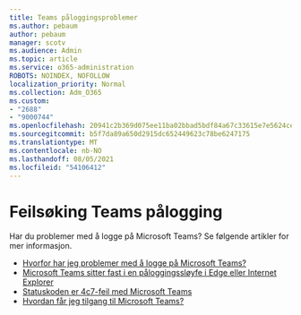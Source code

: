 ```yaml
---
title: Teams påloggingsproblemer
ms.author: pebaum
author: pebaum
manager: scotv
ms.audience: Admin
ms.topic: article
ms.service: o365-administration
ROBOTS: NOINDEX, NOFOLLOW
localization_priority: Normal
ms.collection: Adm_O365
ms.custom:
- "2688"
- "9000744"
ms.openlocfilehash: 20941c2b369d075ee11ba02bbad5bdf84a67c33615e7e5624ce790bb04cb808c
ms.sourcegitcommit: b5f7da89a650d2915dc652449623c78be6247175
ms.translationtype: MT
ms.contentlocale: nb-NO
ms.lasthandoff: 08/05/2021
ms.locfileid: "54106412"
---
```

# <a name="troubleshooting-teams-sign-in"></a>Feilsøking Teams pålogging 

Har du problemer med å logge på Microsoft Teams? Se følgende artikler for mer informasjon.

- [Hvorfor har jeg problemer med å logge på Microsoft Teams?](https://support.office.com/article/a02f683b-61a3-4008-9447-ee60c5593b0f)
- [Microsoft Teams sitter fast i en påloggingssløyfe i Edge eller Internet Explorer](https://docs.microsoft.com/microsoftteams/troubleshoot/teams-sign-in/sign-in-loop)
- [Statuskoden er 4c7-feil med Microsoft Teams](https://support.microsoft.com/help/4041047/modern-authentication-failed-here-status-code-is-4c7-when-signing-in-t)
- [Hvordan får jeg tilgang til Microsoft Teams?](https://support.office.com/article/how-do-i-get-access-to-microsoft-teams-fc7f1634-abd3-4f26-a597-9df16e4ca65b)